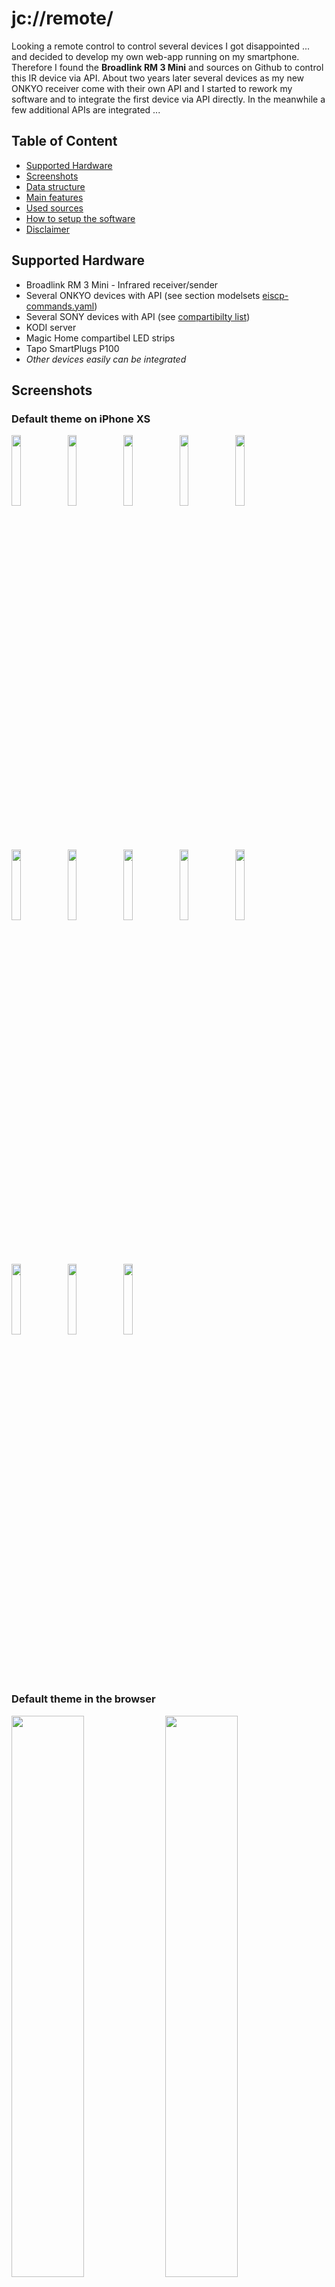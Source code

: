 # jc://remote/

Looking a remote control to control several devices I got disappointed ... and decided to develop my own web-app running on my smartphone.
Therefore I found the **Broadlink RM 3 Mini** and sources on Github to control this IR device via API. About two years later several devices
as my new ONKYO receiver come with their own API and I started to rework my software and to integrate the first device via API directly.
In the meanwhile a few additional APIs are integrated ...

## Table of Content

- [Supported Hardware](#supported-hardware)
- [Screenshots](#screenshots)
- [Data structure](#data-structure)
- [Main features](#main-feature)
- [Used sources](#used-sources)
- [How to setup the software](#how-to-setup-the-software)
- [Disclaimer](#disclaimer)


## Supported Hardware

* Broadlink RM 3 Mini - Infrared receiver/sender
* Several ONKYO devices with API (see section modelsets [eiscp-commands.yaml](https://github.com/miracle2k/onkyo-eiscp/blob/master/eiscp-commands.yaml))
* Several SONY devices with API (see [compartibilty list](https://github.com/alexmohr/sonyapilib#compatibility-list))
* KODI server
* Magic Home compartibel LED strips 
* Tapo SmartPlugs P100
* *Other devices easily can be integrated*

## Screenshots

### Default theme on iPhone XS

<img src="./docs/remote_iphone_default_01.PNG" width="17%"> <img src="./docs/remote_iphone_default_02.PNG" width="17%">
<img src="./docs/remote_iphone_default_03.PNG" width="17%"> <img src="./docs/remote_iphone_default_04.PNG" width="17%">
<img src="./docs/remote_iphone_default_05.PNG" width="17%"> <img src="./docs/remote_iphone_default_06.PNG" width="17%">
<img src="./docs/remote_iphone_default_07.PNG" width="17%"> <img src="./docs/remote_iphone_default_08.PNG" width="17%">
<img src="./docs/remote_iphone_default_09.PNG" width="17%"> <img src="./docs/remote_iphone_default_10.PNG" width="17%">
<img src="./docs/remote_iphone_default_11.PNG" width="17%"> <img src="./docs/remote_iphone_default_12.PNG" width="17%">
<img src="./docs/remote_iphone_default_13.PNG" width="17%">

### Default theme in the browser

<img src="./docs/remote_browser_01.png" width="48%"> <img src="./docs/remote_browser_03.png" width="48%">

### Dark theme on iPhone XS

<img src="./docs/remote_iphone_01.PNG" width="17%"> <img src="./docs/remote_iphone_02.PNG" width="17%">
<img src="./docs/remote_iphone_03.PNG" width="17%"> <img src="./docs/remote_iphone_04.PNG" width="17%">
<img src="./docs/remote_iphone_05.PNG" width="17%"> <img src="./docs/remote_iphone_06.PNG" width="17%">
<img src="./docs/remote_iphone_07.PNG" width="17%"> <img src="./docs/remote_iphone_08.PNG" width="17%">
<img src="./docs/remote_iphone_09.PNG" width="17%"> <img src="./docs/remote_iphone_10.PNG" width="17%">
<img src="./docs/remote_iphone_11.PNG" width="17%"> <img src="./docs/remote_iphone_12.PNG" width="17%"> <img src="./docs/remote_iphone_13.PNG" width="17%">

### Edit mode on iPhone XS

<img src="./docs/remote_edit_iphone_01.PNG" width="17%"> <img src="./docs/remote_edit_iphone_02.PNG" width="17%">
<img src="./docs/remote_edit_iphone_03.PNG" width="17%"> <img src="./docs/remote_edit_iphone_04.PNG" width="17%">
<img src="./docs/remote_edit_iphone_05.PNG" width="17%"> <img src="./docs/remote_edit_iphone_06.PNG" width="17%">
<img src="./docs/remote_edit_iphone_07.PNG" width="17%"> <img src="./docs/remote_edit_iphone_08.PNG" width="17%">


### Edit mode in the browser

<img src="./docs/remote_browser_edit_01.png" width="48%"> <img src="./docs/remote_browser_edit_02.png" width="48%">
<img src="./docs/remote_browser_edit_03.png" width="48%">

## Data structure

* [Description of data and configuration files](data/README.md)

## Main features

### App v2.7 / Server v2.0 (in-progress)

* add remote control for LED strips compartible with MagicHome
* add remote control for Tapo SmartPlugs
* add slider and color-picker for remotes
* stablize API connections
* optimize logging and add error handling for JSON files

### App v2.6 / Server v1.9

* send text input to API for KODI API
* integrate jc://modules/ as sub-module
* integrate jc://app-framework / as sub-module
* Optimize data structure (sample data files, productive files ignored by git)

### App v2.5 / Server v1.9

* add/edit/delete device remote controls via web-client
* add/edit/delete scene remote controls via web-client
* edit remote layouts including preview in the browser
* API for Sony devices (sonyapilib)
* optimized UI (e.g. menu)

### App v2.4 / Server v1.8

* stablized app and API connection incl. better performance
* integrated volume slider
* smaller UI optimizations
* start script including update from GitHub
* cleaned up code

### App v2.3 / Server v1.7

This is the first working release with stable API connection to devices:

* control devices via API (Onkyo-API, KODI)
* create and edit remote controls for devices (initial)
* record IR commands for devices
* record status for devices controlled via IR (not a direct API)
* read information for devices via API
* light / dark theme based on device preset (Safari)
* basic automatic tests (check data format, check server API requests, check Onky API)
* docker environment for app and server incl. central configuration for multiple stages

The definition of devices and scenes at the moment should be done based a set of JSON files. 
The code comes with several sample device and scene definitions that explain the possible options.
The integration of the device APIs is done in an easy way, so that the integration of additional device API should be easy also.

### App & Server 1.x

* remote control for devices
* remote control for scenes incl. makros
* control devices via IR sender/receiver (Broadlink RM3 Mini)

## Used sources

Many thanks to the authors ...
  
* [BlackBeanControl](https://github.com/davorf/BlackBeanControl)
* [eiscp-onkyo](https://github.com/miracle2k/onkyo-eiscp)
* [KodiJson](https://github.com/jcsaaddupuy/python-kodijson)
* [SonyApiLib](https://https://github.com/alexmohr/sonyapilib)
* [MagicHome API](https://github.com/adamkempenich/magichome-python)
* [PyP100 API](https://github.com/fishbigger/TapoP100)
* Free icons and images: https://icon-icons.com/, https://www.freeicons.io/, https://www.flaticon.com/, https://icons8.com/, https://unsplash.com/
* [jc://modules/](https://github.com/jc-prg/modules)
* [jc://app-framework/](https://github.com/jc-prg/app-framework)


## How to setup the software

### Prerequisites

In order to use jc://remote/ as it is, the following software must be installed:

1. git
2. docker, docker-compose


### How to install, configure and run the software

1. Clone this repository and the modules

```bash
$ git clone https://github.com/jc-prg/remote.git
$ git submodule update --init
```

2. Change settings: [sample.config_prod](./config/sample.config_prod)

```bash
$ cd remote\config
$ cp sample.config_prod config_prod
$ ./create prod
```

3. Build and start via docker-compose ..

```bash
$ cd ..
$ docker-compose build
$ ./start start
```

4. Open in browser, e.g. http://localhost:81/

5. Install via autostart - add the following line to /etc/rc.local

```bash
/<your_path_to_remote>/start start
```

6. Update from Github (works, if configuration file has not changed)

```bash
$ ./start update
```

## Disclaimer

Feel free to try and to improve ... and stay tuned.

